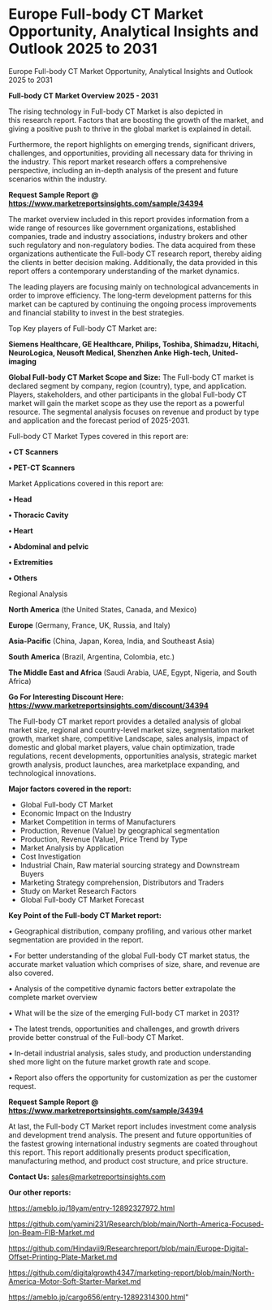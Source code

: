 # Europe Full-body CT Market Opportunity, Analytical Insights and Outlook 2025 to 2031
Europe Full-body CT Market Opportunity, Analytical Insights and Outlook 2025 to 2031

<Strong> Full-body CT Market Overview 2025 - 2031</strong>

The rising technology in Full-body CT Market is also depicted in this research report. Factors that are boosting the growth of the market, and giving a positive push to thrive in the global market is explained in detail.

Furthermore, the report highlights on emerging trends, significant drivers, challenges, and opportunities, providing all necessary data for thriving in the industry. This report market research offers a comprehensive perspective, including an in-depth analysis of the present and future scenarios within the industry.

<strong>Request Sample Report @ <a href=https://www.marketreportsinsights.com/sample/34394>https://www.marketreportsinsights.com/sample/34394</a></strong>

The market overview included in this report provides information from a wide range of resources like government organizations, established companies, trade and industry associations, industry brokers and other such regulatory and non-regulatory bodies. The data acquired from these organizations authenticate the Full-body CT research report, thereby aiding the clients in better decision making. Additionally, the data provided in this report offers a contemporary understanding of the market dynamics.

The leading players are focusing mainly on technological advancements in order to improve efficiency. The long-term development patterns for this market can be captured by continuing the ongoing process improvements and financial stability to invest in the best strategies.

Top Key players of Full-body CT Market are:

<strong>Siemens Healthcare, GE Healthcare, Philips, Toshiba, Shimadzu, Hitachi, NeuroLogica, Neusoft Medical, Shenzhen Anke High-tech, United-imaging</strong>

<strong><b>Global Full-body CT Market Scope and Size:</b></strong>
The Full-body CT market is declared segment by company, region (country), type, and application. Players, stakeholders, and other participants in the global Full-body CT market will gain the market scope as they use the report as a powerful resource. The segmental analysis focuses on revenue and product by type and application and the forecast period of 2025-2031.

Full-body CT Market Types covered in this report are:

<strong>•  CT Scanners

•  PET-CT Scanners</strong>

Market Applications covered in this report are:

<strong>•  Head

•  Thoracic Cavity

•  Heart

•  Abdominal and pelvic

•  Extremities

•  Others</strong> 

Regional Analysis

<strong>North America</strong> (the United States, Canada, and Mexico)

<strong>Europe</strong> (Germany, France, UK, Russia, and Italy)

<strong>Asia-Pacific</strong> (China, Japan, Korea, India, and Southeast Asia)

<strong>South America</strong> (Brazil, Argentina, Colombia, etc.)

<strong>The Middle East and Africa</strong> (Saudi Arabia, UAE, Egypt, Nigeria, and South Africa)

<strong>Go For Interesting Discount Here: <a href=https://www.marketreportsinsights.com/discount/34394>https://www.marketreportsinsights.com/discount/34394</a></strong>

The Full-body CT market report provides a detailed analysis of global market size, regional and country-level market size, segmentation market growth, market share, competitive Landscape, sales analysis, impact of domestic and global market players, value chain optimization, trade regulations, recent developments, opportunities analysis, strategic market growth analysis, product launches, area marketplace expanding, and technological innovations.

<strong><b>Major factors covered in the report:</b></strong>
<ul>
  <li>Global Full-body CT Market </li>
  <li>Economic Impact on the Industry</li>
  <li>Market Competition in terms of Manufacturers</li>
  <li>Production, Revenue (Value) by geographical segmentation</li>
  <li>Production, Revenue (Value), Price Trend by Type</li>
  <li>Market Analysis by Application</li>
  <li>Cost Investigation</li>
  <li>Industrial Chain, Raw material sourcing strategy and Downstream Buyers</li>
  <li>Marketing Strategy comprehension, Distributors and Traders</li>
  <li>Study on Market Research Factors</li>
  <li>Global Full-body CT Market Forecast</li>
</ul>

<strong><b>Key Point of the Full-body CT Market report:</b></strong>

• Geographical distribution, company profiling, and various other market segmentation are provided in the report.

• For better understanding of the global Full-body CT market status, the accurate market valuation which comprises of size, share, and revenue are also covered.

• Analysis of the competitive dynamic factors better extrapolate the complete market overview

• What will be the size of the emerging Full-body CT market in 2031?

• The latest trends, opportunities and challenges, and growth drivers provide better construal of the Full-body CT Market.

• In-detail industrial analysis, sales study, and production understanding shed more light on the future market growth rate and scope.

• Report also offers the opportunity for customization as per the customer request.

<strong>Request Sample Report @ <a href=https://www.marketreportsinsights.com/sample/34394>https://www.marketreportsinsights.com/sample/34394</a></strong>

At last, the Full-body CT Market report includes investment come analysis and development trend analysis. The present and future opportunities of the fastest growing international industry segments are coated throughout this report. This report additionally presents product specification, manufacturing method, and product cost structure, and price structure.

<strong>Contact Us:</strong>
sales@marketreportsinsights.com

<strong>Our other reports:</strong>

<a href=https://ameblo.jp/18yam/entry-12892327972.html>https://ameblo.jp/18yam/entry-12892327972.html</a>

<a href=https://github.com/yamini231/Research/blob/main/North-America-Focused-Ion-Beam-FIB-Market.md>https://github.com/yamini231/Research/blob/main/North-America-Focused-Ion-Beam-FIB-Market.md</a>

<a href=https://github.com/Hindavii9/Researchreport/blob/main/Europe-Digital-Offset-Printing-Plate-Market.md>https://github.com/Hindavii9/Researchreport/blob/main/Europe-Digital-Offset-Printing-Plate-Market.md</a>

<a href=https://github.com/digitalgrowth4347/marketing-report/blob/main/North-America-Motor-Soft-Starter-Market.md>https://github.com/digitalgrowth4347/marketing-report/blob/main/North-America-Motor-Soft-Starter-Market.md</a>

<a href=https://ameblo.jp/cargo656/entry-12892314300.html>https://ameblo.jp/cargo656/entry-12892314300.html</a>"

